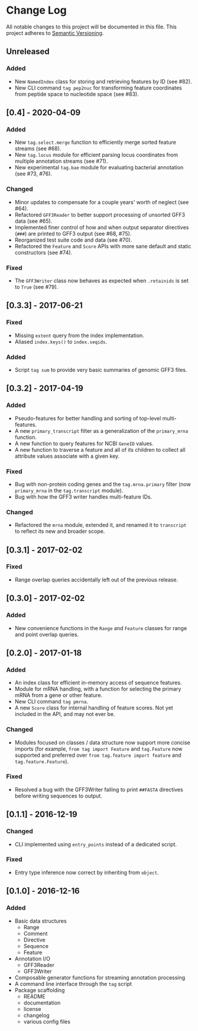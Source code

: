 # Change Log
All notable changes to this project will be documented in this file.
This project adheres to [Semantic Versioning](http://semver.org/).

## Unreleased
### Added
- New `NamedIndex` class for storing and retrieving features by ID (see #82).
- New CLI command `tag pep2nuc` for transforming feature coordinates from peptide space to nucleotide space (see #83).


## [0.4] - 2020-04-09
### Added
- New `tag.select.merge` function to efficiently merge sorted feature streams (see #68).
- New `tag.locus` module for efficient parsing locus coordinates from multiple annotation streams (see #71).
- New experimental `tag.bae` module for evaluating bacterial annotation (see #73, #76).

### Changed
- Minor updates to compensate for a couple years' worth of neglect (see #64).
- Refactored `GFF3Reader` to better support processing of unsorted GFF3 data (see #65).
- Implemented finer control of how and when output separator directives (`###`) are printed to GFF3 output (see #68, #75).
- Reorganized test suite code and data (see #70).
- Refactored the `Feature` and `Score` APIs with more sane default and static constructors (see #74).

### Fixed
- The `GFF3Writer` class now behaves as expected when `.retainids` is set to `True` (see #79).


## [0.3.3] - 2017-06-21
### Fixed
- Missing `extent` query from the index implementation.
- Aliased `index.keys()` to `index.seqids`.

### Added
- Script `tag sum` to provide very basic summaries of genomic GFF3 files.

## [0.3.2] - 2017-04-19
### Added
- Pseudo-features for better handling and sorting of top-level multi-features.
- A new `primary_transcript` filter as a generalization of the `primary_mrna`
  function.
- A new function to query features for NCBI `GeneID` values.
- A new function to traverse a feature and all of its children to collect all
  attribute values associate with a given key.

### Fixed
- Bug with non-protein coding genes and the `tag.mrna.primary` filter (now
  `primary_mrna` in the `tag.transcript` module).
- Bug with how the GFF3 writer handles multi-feature IDs.

### Changed
- Refactored the `mrna` module, extended it, and renamed it to `transcript` to
  reflect its new and broader scope.

## [0.3.1] - 2017-02-02
### Fixed
- Range overlap queries accidentally left out of the previous release.

## [0.3.0] - 2017-02-02
### Added
- New convenience functions in the `Range` and `Feature` classes for range and
  point overlap queries.

## [0.2.0] - 2017-01-18
### Added
- An index class for efficient in-memory access of sequence features.
- Module for mRNA handling, with a function for selecting the primary mRNA from
  a gene or other feature.
- New CLI command `tag pmrna`.
- A new `Score` class for internal handling of feature scores. Not yet included
  in the API, and may not ever be.

### Changed
- Modules focused on classes / data structure now support more concise imports
  (for example, `from tag import Feature` and `tag.Feature` now supported and
  preferred over `from tag.feature import feature` and `tag.feature.Feature`).

### Fixed
- Resolved a bug with the GFF3Writer failing to print `##FASTA` directives
  before writing sequences to output.

## [0.1.1] - 2016-12-19
### Changed
- CLI implemented using `entry_points` instead of a dedicated script.

### Fixed
- Entry type inference now correct by inheriting from `object`.

## [0.1.0] - 2016-12-16
### Added
- Basic data structures
    - Range
    - Comment
    - Directive
    - Sequence
    - Feature
- Annotation I/O
    - GFF3Reader
    - GFF3Writer
- Composable generator functions for streaming annotation processing
- A command line interface through the `tag` script
- Package scaffolding
    - README
    - documentation
    - license
    - changelog
    - various config files
